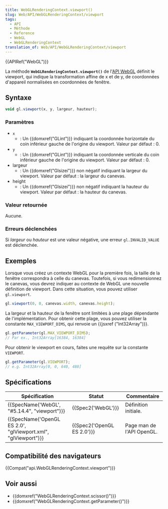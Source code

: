 ```yaml
---
title: WebGLRenderingContext.viewport()
slug: Web/API/WebGLRenderingContext/viewport
tags:
  - API
  - Méthode
  - Reference
  - WebGL
  - WebGLRenderingContext
translation_of: Web/API/WebGLRenderingContext/viewport
---
```

{{APIRef("WebGL")}}

La méthode **`WebGLRenderingContext.viewport()`** de l'[API WebGL](/fr-FR/docs/Web/API/WebGL_API) définit le viewport, qui indique la transformation affine de x et de y, de coordonnées d'appareil normalisées en coordonnées de fenêtre.

## Syntaxe

```js
void gl.viewport(x, y, largeur, hauteur);
```

### Paramètres

- `x`
  - : Un {{domxref("GLint")}} indiquant la coordonnée horizontale du coin inférieur gauche de l'origine du viewport. Valeur par défaut : 0.
- `y`
  - : Un {{domxref("GLint")}} indiquant la coordonnée verticale du coin inférieur gauche de l'origine du viewport. Valeur par défaut : 0.
- largeur
  - : Un {{domxref("Glsizei")}} non négatif indiquant la largeur du viewport. Valeur par défaut : la largeur du canevas.
- height
  - : Un {{domxref("Glsizei")}} non négatif indiquant la hauteur du viewport. Valeur par défaut : la hauteur du canevas.

### Valeur retournée

Aucune.

### Erreurs déclenchées

Si *largeur* ou *hauteur* est une valeur négative, une erreur `gl.INVALID_VALUE` est déclenchée.

## Exemples

Lorsque vous créez un contexte WebGL pour la première fois, la taille de la fenêtre correspondra à celle du canevas. Toutefois, si vous redimensionnez le canevas, vous devrez indiquer au contexte de WebGL une nouvelle définition de viewport. Dans cette situation, vous pouvez utiliser `gl.viewport`.

```js
gl.viewport(0, 0, canevas.width, canevas.height);
```

La largeur et la hauteur de la fenêtre sont limitées à une plage dépendante de l'implémentation. Pour obtenir cette plage, vous pouvez utiliser la constante `MAX_VIEWPORT_DIMS`, qui renvoie un {{jsxref ("Int32Array")}}.

```js
gl.getParameter(gl.MAX_VIEWPORT_DIMS);
// Par ex., Int32Array[16384, 16384]
```

Pour obtenir le viewport en cours, faites une requête sur la constante `VIEWPORT`.

```js
gl.getParameter(gl.VIEWPORT);
// e.g. Int32Array[0, 0, 640, 480]
```

## Spécifications

| Spécification                                                                    | Statut                               | Commentaire               |
| -------------------------------------------------------------------------------- | ------------------------------------ | ------------------------- |
| {{SpecName('WebGL', "#5.14.4", "viewport")}}                     | {{Spec2('WebGL')}}             | Définition initiale.      |
| {{SpecName('OpenGL ES 2.0', "glViewport.xml", "glViewport")}} | {{Spec2('OpenGL ES 2.0')}} | Page man de l'API OpenGL. |

## Compatibilité des navigateurs

{{Compat("api.WebGLRenderingContext.viewport")}}

## Voir aussi

- {{domxref("WebGLRenderingContext.scissor()")}}
- {{domxref("WebGLRenderingContext.getParameter()")}}
